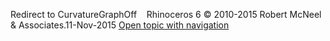 ---
---

Redirect to CurvatureGraphOff&#160;
&#160;
Rhinoceros 6 © 2010-2015 Robert McNeel &amp; Associates.11-Nov-2015
 [Open topic with navigation](curvaturegraphoff.html) 

